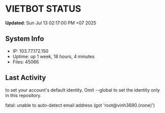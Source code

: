 # VIETBOT STATUS
**Updated**: Sun Jul 13 02:17:00 PM +07 2025

## System Info
- IP: 103.77.172.150
- Uptime: up 1 week, 18 hours, 4 minutes
- Files: 45066

## Last Activity

to set your account's default identity.
Omit --global to set the identity only in this repository.

fatal: unable to auto-detect email address (got 'root@vinh3690.(none)')
